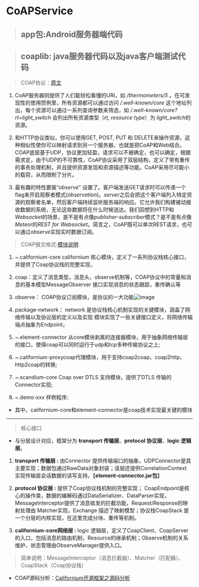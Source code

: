 # CoAPService
> ## app包:Android服务器端代码

> ## coaplib: java服务器代码以及java客户端测试代码

> COAP协议：[原文](http://www.jianshu.com/p/535f4fe5821b)

1. CoAP服务器则提供了人们能轻松看懂的URI，如 */thermometers/5* 。在可发现性的使用惯例里，所有资源都可以通过访问 */.well-known/core* 这个地址列出，每个资源可以通过一系列查询参数来筛选，如 */.well-known/core?rt=light_switch* 会列出所有资源类型（*rt, resource type*）为 *light_switch*的资源。

2. 和HTTP协议类似，你可以使用GET, POST, PUT 和 DELETE来操作资源，这种相似性使你可以映射请求到另一个服务器，也就是把CoAP和Web结合。COAP底层基于UDP，协议更加轻盈，请求可以不被确定，也可以确定，根据需求定，由于UDP的不可靠性，CoAP协议采用了双层结构，定义了带有重传的事务处理机制，并且提供资源发现和资源描述等功能。CoAP采用尽可能小的载荷，从而限制了分片。

3. 最有趣的特性要属“*observe*” 设置了。客户端发送GET请求时可以传递一个flag来开启观察者模式(*observation*)。*server*之后会把这个客户端列入特定资源的观察者名单，然后客户端持续监听服务端的响应。它允许我们构建被动接收数据的系统，无论这些数据将在什么时候送达。我们回想到HTTP和*Websocket*的场景，是不是有点像*publisher-subscriber*模式？是不是有点像*Meteor*的*REST for Websocket*。简言之，CoAP既可以单次REST请求，也可以通过*observe*实现实时数据订阅。

> COAP报文格式:[模块说明](http://www.cnblogs.com/littleatp/p/6417567.html)

1. ~.californium-core
californium 核心模块，定义了一系列协议栈核心接口，并提供了Coap协议栈的完整实现，
2. coap：定义了消息类型，消息头，observe机制等，COAP协议中的常量和消息的基本模型MessageObserver 接口实现消息的状态跟踪，重传确认等
3. observe：
COAP协议订阅模块，是协议的一大功能![image](http://o7x0ygc3f.bkt.clouddn.com/Californium%E5%BC%80%E6%BA%90%E6%A1%86%E6%9E%B6%E5%88%86%E6%9E%90/observe%E5%8C%85_01.png)

4. package-network：
network 是协议栈核心机制实现的关键模块，涵盖了网络传输以及协议层的定义以及实现
模块实现了一些关键接口定义，将网络传输端点抽象为Endpoint，



5. ~.element-connector
从core模块剥离的连接器模块，用于抽象网络传输层的接口，使得coap可以同时运行于udp和tcp多种传输协议之上;

6. ~.californium-proxycoap代理模块，用于支持coap2coap、coap2http、http2coap的转换;

7. ~.scandium-core
Coap over DTLS 支持模块，提供了DTLS 传输的Connector实现;

8. ~.demo-xxx 样例程序;

-   其中，californium-core和element-connector是coap技术实现最关键的模块

---

 > 核心接口
 
- 与分层设计对应，框架分为 **transport 传输层**、**protocol 协议层**、**logic 逻辑层**。

1. **transport 传输层 :**  由Connector 提供传输端口的抽象，UDPConnector是其主要实现；数据包通过RawData对象封装；该层还提供CorrelationContext 实现传输层会话数据的读写支持。【**element-connector.jar包**】
 
2. **protocol 协议层 :** 提供了Coap协议栈机制的完整实现；
CoapEndpoint是核心的操作类，数据的编解码通过DataSerializer、DataParser实现，MessageInterceptor提供了消息收发的拦截功能，Request/Response的映射处理由 Matcher实现，Exchange 描述了映射模型；协议栈CoapStack 是一个分层的内核实现，在这里完成分块、重传等机制。

3. **californium-core网络层 :**
logic 逻辑层，定义了CoapClient、CoapServer的入口，包括消息的路由机制，Resource的继承机制；Observe机制的关系维护、状态管理由ObserveManager提供入口。


> 简单说明：MessageInterceptor（消息拦截器）、Matcher（匹配器）、CoapStack（Coap协议栈）

- COAP源码分析：[Californium开源框架之源码分析](http://wudashan.cn/2017/05/21/Californium-Framework-Analysis-01/)